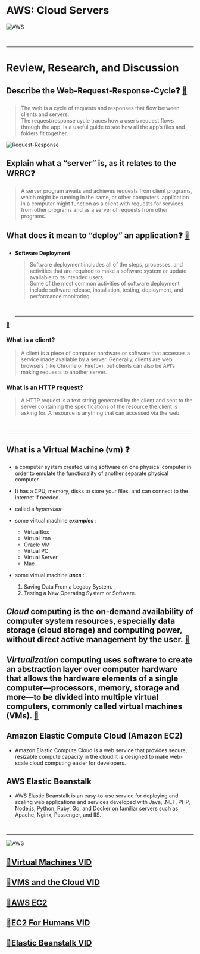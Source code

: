 # AWS: Cloud Servers

![AWS](https://mk0futurumreseabr7pm.kinstacdn.com/wp-content/uploads/2020/01/aws-logo.png)

<br>
<hr>

# Review, Research, and Discussion

## Describe the Web-Request-Response-Cycle❓ [📁](https://www.codecademy.com/articles/request-response-cycle-static)

> The web is a cycle of requests and responses that flow between clients and servers.<br>
> The request/response cycle traces how a user’s request flows through the app. Is a useful guide to see how all the app’s files and folders fit together.

![Request-Response](https://miro.medium.com/max/1146/1*bx2bWzqeKCBndthiLGMK5g.png)

## Explain what a “server” is, as it relates to the WRRC❓

> A server program awaits and achieves requests from client programs, which might be running in the same, or other computers. application in a computer might function as a client with requests for services from other programs and as a server of requests from other programs.

## What does it mean to “deploy” an application❓ [📁](https://www.sumologic.com/glossary/software-deployment/)

- **Software Deployment**

  > Software deployment includes all of the steps, processes, and activities that are required to make a software system or update available to its intended users. <br>
  > Some of the most common activities of software deployment include software release, installation, testing, deployment, and performance monitoring.

   <br>
  <hr>

[📁](https://medium.com/@jen_strong/the-request-response-cycle-of-the-web-1b7e206e9047)

### What is a **client**?

> A client is a piece of computer hardware or software that accesses a service made available by a server. Generally, clients are web browsers (like Chrome or Firefox), but clients can also be API’s making requests to another server.

### What is an **HTTP request**?

> A HTTP request is a text string generated by the client and sent to the server containing the specifications of the resource the client is asking for. A resource is anything that can accessed via the web.

<br><hr>

## What is a Virtual Machine (vm) ❓

- a computer system created using software on one physical computer in order to emulate the functionality of another separate physical computer.
- It has a CPU, memory, disks to store your files, and can connect to the internet if needed.
- called a _hypervisor_

- some virtual machine **_examples_** :
  - VirtualBox
  - Virtual Iron
  - Oracle VM
  - Virtual PC
  - Virtual Server
  - Mac
- some virtual machine **_uses_** :
  1.  Saving Data From a Legacy System.
  2.  Testing a New Operating System or Software.

## **_Cloud_** computing is the on-demand availability of computer system resources, especially data storage (cloud storage) and computing power, without direct active management by the user. [📁](https://en.wikipedia.org/wiki/Cloud_computing) <br>

## **_Virtualization_** computing uses software to create an abstraction layer over computer hardware that allows the hardware elements of a single computer—processors, memory, storage and more—to be divided into multiple virtual computers, commonly called virtual machines (VMs). [📁](<https://www.ibm.com/cloud/learn/virtualization-a-complete-guide#:~:text=Virtualization%20uses%20software%20to%20create,called%20virtual%20machines%20(VMs).>) <br>

## Amazon Elastic Compute Cloud (Amazon EC2)

- Amazon Elastic Compute Cloud is a web service that provides secure, resizable compute capacity in the cloud.It is designed to make web-scale cloud computing easier for developers. <br>

## AWS Elastic Beanstalk

- AWS Elastic Beanstalk is an easy-to-use service for deploying and scaling web applications and services developed with Java, .NET, PHP, Node.js, Python, Ruby, Go, and Docker on familiar servers such as Apache, Nginx, Passenger, and IIS. <br>

<br><hr>

![AWS](https://dunhamconnect.com/wp-content/uploads/aws-migration-1200x675.jpg)

## [📁Virtual Machines VID](https://www.youtube.com/watch?v=yIVXjl4SwVo) <br>

## [📁VMS and the Cloud VID](https://www.youtube.com/watch?v=l0DfHUWMjsU) <br>

## [📁AWS EC2](https://aws.amazon.com/ec2/?ec2-whats-new.sort-by=item.additionalFields.postDateTime&ec2-whats-new.sort-order=desc) <br>

## [📁EC2 For Humans VID](https://www.youtube.com/watch?v=lZMkgOMYYIg) <br>

## [📁Elastic Beanstalk VID](https://www.youtube.com/watch?v=SrwxAScdyT0) <br>

